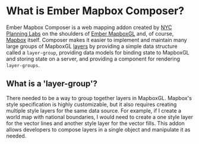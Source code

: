# What is Ember Mapbox Composer?

Ember Mapbox Composer is a web mapping addon created by [NYC Planning Labs](https://planninglabs.nyc/) on the shoulders of [Ember MapboxGL](https://github.com/kturney/ember-mapbox-gl) and, of course, [Mapbox](https://www.mapbox.com) itself. Composer makes it easier to implement and maintain many large groups of MapboxGL [layers](https://www.mapbox.com/mapbox-gl-js/style-spec/#layers) by providing a simple data structure called a `layer-group`, providing data models for binding state to MapboxGL and storing state on a server, and providing a component for rendering `layer-groups`.

## What is a 'layer-group'?

There needed to be a way to group together layers in MapboxGL. Mapbox's style specification is highly customizable, but it also requires creating multiple style layers for the same data source. For example, if I create a world map with national boundaries, I would need to create a one style layer for the vector lines and another style layer for the vector fills. This addon allows developers to compose layers in a single object and manipulate it as needed.
